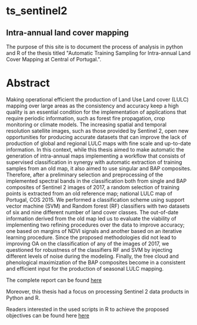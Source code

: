 # ts_sentinel2

## Intra-annual land cover mapping

The purpose of this site is to document the process of analysis in python and R of the thesis titled "Automatic Training Sampling for Intra-annual Land Cover Mapping at Central of Portugal.".

# Abstract

Making operational efficient the production of Land Use Land cover (LULC) mapping over large areas as the consistency and accuracy keep a high quality is an essential condition for the implementation of applications that require periodic information, such as forest fire propagation, crop monitoring or climate models. The increasing spatial and temporal resolution satellite images, such as those provided by Sentinel 2, open new opportunities for producing accurate datasets that can improve the lack of production of global and regional LULC maps with fine scale and up-to-date information. In this context, while this thesis aimed to make automatic the generation of intra-annual maps implementing a workflow that consists of supervised classification in synergy with automatic extraction of training samples from an old map, it also aimed to use singular and BAP composites. Therefore, after a preliminary selection and preprocessing of the implemented spectral bands in the classification both from single and BAP composites of Sentinel 2 images of 2017, a random selection of training points is extracted from an old reference map; national LULC map of Portugal, COS 2015. We performed a classification scheme using support vector machine (SVM) and Random forest (RF) classifiers with two datasets of six and nine different number of land cover classes. The out-of-date information derived from the old map led us to evaluate the viability of implementing two refining procedures over the data to improve accuracy; one based on margins of NDVI signals and another based on an iterative learning procedure. Since the proposed methodologies did not lead to improving OA on the classification of any of the images of 2017, we questioned for robustness of the classifiers RF and SVM by injecting different levels of noise during the modeling. Finally, the free cloud and phenological maximization of the BAP composites become in a consistent and efficient input for the production of seasonal LULC mapping.

The complete report can be found [here]( https://williamamartinez.github.io/ts_sentinel2/Document/Thesis_index_wm.pdf)

Moreover, this thesis had a focus on processing Sentinel 2 data products in Python and R.

Readers interested in the used scripts in R to achieve the proposed objectives can be found here  [here]( https://williamamartinez.github.io/ts_sentinel2/Document/Thesis_index_wm.pdf)
